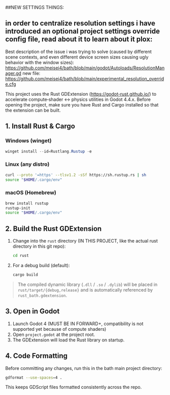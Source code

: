 ##NEW SETTINGS THINGS:
## in order to centralize resolution settings i have introduced an optional project settings override config file, read about it to learn about it plox:
Best description of the issue i was trying to solve (caused by different scene contexts, and even different device screen sizes causing ugly behavior with the window sizes):
https://github.com/meisei4/bath/blob/main/godot/Autoloads/ResolutionManager.gd
new file:
https://github.com/meisei4/bath/blob/main/experimental_resolution_override.cfg

This project uses the Rust GDExtension (https://godot-rust.github.io/) to accelerate compute‐shader <-> physics utilities in Godot 4.4.x.
Before opening the project, make sure you have Rust and Cargo installed so that the extension can be built.
## 1. Install Rust & Cargo
### Windows (winget)
```powershell
winget install --id=Rustlang.Rustup -e
```

### Linux (any distro)
```bash
curl --proto '=https' --tlsv1.2 -sSf https://sh.rustup.rs | sh
source "$HOME/.cargo/env"
```

### macOS (Homebrew)
```bash
brew install rustup
rustup-init
source "$HOME/.cargo/env"
```

## 2. Build the Rust GDExtension
1. Change into the `rust` directory (IN THIS PROJECT, like the actual rust directory in this git repo):
    ```bash
    cd rust
    ```
2. For a debug build (default):
    ```bash
    cargo build
    ```
    
> The compiled dynamic library (`.dll` / `.so` / `.dylib`) will be placed in `rust/target/{debug,release}` and is automatically referenced by `rust_bath.gdextension`.

## 3. Open in Godot
1. Launch Godot 4 (MUST BE IN FORWARD+, compatibility is not supported yet because of compute shaders)
2. Open `project.godot` at the project root.
3. The GDExtension will load the Rust library on startup.


## 4. Code Formatting
Before committing any changes, run this in the bath main project directory:
```bash
gdformat --use-spaces=4 .
```
This keeps GDScript files formatted consistently across the repo.
